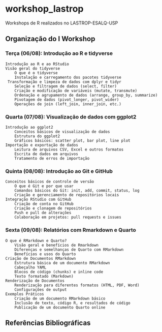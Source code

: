 # workshop_lastrop
 Workshops de R realizados no LASTROP-ESALQ-USP
## Organização do I Workshop

### Terça (06/08): Introdução ao R e tidyverse
    Introdução ao R e ao RStudio
    Visão geral do tidyverse
        O que é o tidyverse
        Instalação e carregamento dos pacotes tidyverse
     Transformação e limpeza de dados com dplyr e tidyr
        Seleção e filtragem de dados (select, filter)
        Criação e modificação de variáveis (mutate, transmute)
        Ordenação e agrupamento de dados (arrange, group_by, summarize)
        Pivotagem de dados (pivot_longer, pivot_wider)
        Operações de join (left_join, inner_join, etc.)

### Quarta (07/08): Visualização de dados com ggplot2
    Introdução ao ggplot2
        Conceitos básicos de visualização de dados
        Estrutura do ggplot2
        Gráficos básicos: scatter plot, bar plot, line plot
    Importação e exportação de dados
        Leitura de arquivos CSV, Excel e outros formatos
        Escrita de dados em arquivos
        Tratamento de erros de importação

### Quinta (08/08): Introdução ao Git e GitHub
    Conceitos básicos de controle de versão
        O que é Git e por que usar
        Comandos básicos do Git: init, add, commit, status, log
        Criação e gerenciamento de repositórios locais
    Integração RStudio com GitHub
        Criação de conta no GitHub
        Criação e clonagem de repositórios
        Push e pull de alterações
        Colaboração em projetos: pull requests e issues

### Sexta (09/08): Relatórios com Rmarkdown e Quarto
    O que é RMarkdown e Quarto?
        Visão geral e benefícios de Rmarkdown
        Diferenças e semelhanças de Quarto com RMarkdown
        Benefícios e usos do Quarto
    Criação de Documentos RMarkdown
        Estrutura básica de um documento RMarkdown
        Cabeçalho YAML
        Blocos de código (chunks) e inline code
        Texto formatado (Markdown)
    Renderização de Documentos
        Renderização para diferentes formatos (HTML, PDF, Word)
        Configurações de output
    Exemplos Práticos
        Criação de um documento RMarkdown básico
        Inclusão de texto, código R, e resultados de código
        Publicação de um documento Quarto online

## Referências Bibliográficas